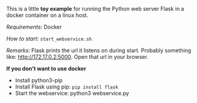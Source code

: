 This is a little **toy example** for running the Python web server Flask in a docker container on a linux host.

*Requirements:* Docker

*How to start:* `start_webservice.sh`

*Remarks*: Flask prints the url it listens on during start. Probably something like: http://172.17.0.2:5000. Open that url in your browser.

**If you don't want to use docker**

* Install python3-pip
* Install Flask using pip: `pip install flask`
* Start the webservice: python3 webservice.py
